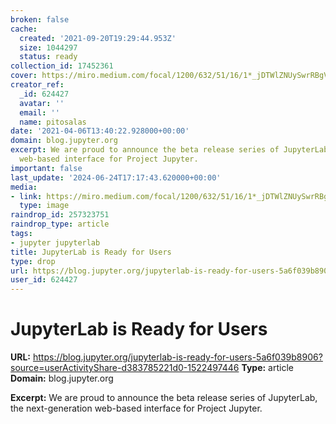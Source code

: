 ```yaml
---
broken: false
cache:
  created: '2021-09-20T19:29:44.953Z'
  size: 1044297
  status: ready
collection_id: 17452361
cover: https://miro.medium.com/focal/1200/632/51/16/1*_jDTWlZNUySwrRBgVNqoNw.png
creator_ref:
  _id: 624427
  avatar: ''
  email: ''
  name: pitosalas
date: '2021-04-06T13:40:22.928000+00:00'
domain: blog.jupyter.org
excerpt: We are proud to announce the beta release series of JupyterLab, the next-generation
  web-based interface for Project Jupyter.
important: false
last_update: '2024-06-24T17:17:43.620000+00:00'
media:
- link: https://miro.medium.com/focal/1200/632/51/16/1*_jDTWlZNUySwrRBgVNqoNw.png
  type: image
raindrop_id: 257323751
raindrop_type: article
tags:
- jupyter jupyterlab
title: JupyterLab is Ready for Users
type: drop
url: https://blog.jupyter.org/jupyterlab-is-ready-for-users-5a6f039b8906?source=userActivityShare-d383785221d0-1522497446
user_id: 624427
---
```


# JupyterLab is Ready for Users

**URL:** https://blog.jupyter.org/jupyterlab-is-ready-for-users-5a6f039b8906?source=userActivityShare-d383785221d0-1522497446
**Type:** article
**Domain:** blog.jupyter.org

**Excerpt:** We are proud to announce the beta release series of JupyterLab, the next-generation web-based interface for Project Jupyter.
